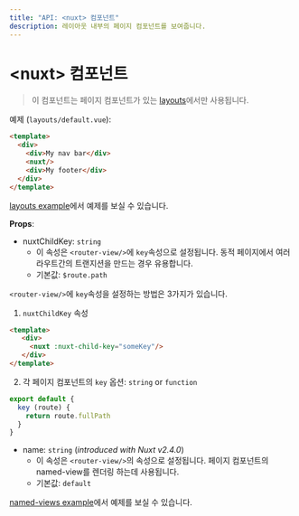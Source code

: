 ```yaml
---
title: "API: <nuxt> 컴포넌트"
description: 레이아웃 내부의 페이지 컴포넌트를 보여줍니다.
---
```


# &lt;nuxt&gt; 컴포넌트

> 이 컴포넌트는 페이지 컴포넌트가 있는 [layouts](/guide/views#layouts)에서만 사용됩니다.

예제 (`layouts/default.vue`):

```html
<template>
  <div>
    <div>My nav bar</div>
    <nuxt/>
    <div>My footer</div>
  </div>
</template>
```

[layouts example](/examples/layouts)에서 예제를 보실 수 있습니다.

**Props**:

- nuxtChildKey: `string`
  - 이 속성은 `<router-view/>`에 `key`속성으로 설정됩니다. 동적 페이지에서 여러 라우트간의 트랜지션을 만드는 경우 유용합니다.
  - 기본값: `$route.path`

`<router-view/>`에 `key`속성을 설정하는 방법은 3가지가 있습니다.

1. `nuxtChildKey` 속성

  ```html
  <template>
     <div>
       <nuxt :nuxt-child-key="someKey"/>
     </div>
  </template>
  ```

2. 각 페이지 컴포넌트의 `key` 옵션: `string` or `function`

  ```js
  export default {
    key (route) {
      return route.fullPath
    }
  }
  ```

- name: `string` (_introduced with Nuxt v2.4.0_)
  - 이 속성은 `<router-view/>`의 속성으로 설정됩니다. 페이지 컴포넌트의 named-view를 렌더링 하는데 사용됩니다.
  - 기본값: `default`

[named-views example](/examples/named-views)에서 예제를 보실 수 있습니다.
